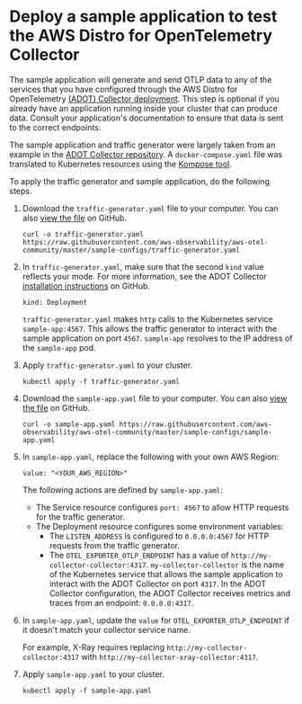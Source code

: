 # Deploy a sample application to test the AWS Distro for OpenTelemetry Collector<a name="sample-app"></a>

The sample application will generate and send OTLP data to any of the services that you have configured through the AWS Distro for OpenTelemetry [\(ADOT\) Collector deployment](deploy-collector.md)\. This step is optional if you already have an application running inside your cluster that can produce data\. Consult your application's documentation to ensure that data is sent to the correct endpoints\.

The sample application and traffic generator were largely taken from an example in the [ADOT Collector repository](https://github.com/aws-observability/aws-otel-collector/blob/main/examples/docker/docker-compose.yaml)\. A `docker-compose.yaml` file was translated to Kubernetes resources using the [Kompose tool](https://kompose.io/)\.

To apply the traffic generator and sample application, do the following steps\.

1. Download the `traffic-generator.yaml` file to your computer\. You can also [view the file](https://github.com/aws-observability/aws-otel-community/blob/master/sample-configs/traffic-generator.yaml) on GitHub\.

   ```
   curl -o traffic-generator.yaml https://raw.githubusercontent.com/aws-observability/aws-otel-community/master/sample-configs/traffic-generator.yaml
   ```

1. In `traffic-generator.yaml`, make sure that the second `kind` value reflects your mode\. For more information, see the ADOT Collector [installation instructions](https://aws-otel.github.io/docs/getting-started/operator#step-2-install-adot-collector-as-kubernetes-custom-resource-to-your-eks-cluster) on GitHub\.

   ```
   kind: Deployment
   ```

   `traffic-generator.yaml` makes `http` calls to the Kubernetes service `sample-app:4567`\. This allows the traffic generator to interact with the sample application on port `4567`\. `sample-app` resolves to the IP address of the `sample-app` pod\.

1. Apply `traffic-generator.yaml` to your cluster\.

   ```
   kubectl apply -f traffic-generator.yaml
   ```

1. Download the `sample-app.yaml` file to your computer\. You can also [view the file](https://github.com/aws-observability/aws-otel-community/blob/master/sample-configs/sample-app.yaml) on GitHub\.

   ```
   curl -o sample-app.yaml https://raw.githubusercontent.com/aws-observability/aws-otel-community/master/sample-configs/sample-app.yaml
   ```

1. In `sample-app.yaml`, replace the following with your own AWS Region:

   ```
   value: "<YOUR_AWS_REGION>"
   ```

   The following actions are defined by `sample-app.yaml`:
   + The Service resource configures `port: 4567` to allow HTTP requests for the traffic generator\.
   + The Deployment resource configures some environment variables:
     + The `LISTEN_ADDRESS` is configured to `0.0.0.0:4567` for HTTP requests from the traffic generator\.
     + The `OTEL_EXPORTER_OTLP_ENDPOINT` has a value of `http://my-collector-collector:4317`\. `my-collector-collector` is the name of the Kubernetes service that allows the sample application to interact with the ADOT Collector on port `4317`\. In the ADOT Collector configuration, the ADOT Collector receives metrics and traces from an endpoint: `0.0.0.0:4317`\. 

1. In `sample-app.yaml`, update the `value` for `OTEL_EXPORTER_OTLP_ENDPOINT` if it doesn't match your collector service name\.

   For example, X\-Ray requires replacing `http://my-collector-collector:4317` with `http://my-collector-xray-collector:4317`\.

1. Apply `sample-app.yaml` to your cluster\.

   ```
   kubectl apply -f sample-app.yaml
   ```